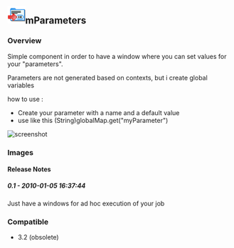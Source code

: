 ## <img src='./logo.jpg' width='40' height='40'>mParameters

### Overview
Simple component in order to have a window where you can set values for your "parameters".

Parameters are not generated based on contexts, but i create global variables

how to use : 
- Create your parameter with a name and a default value
- use like this (String)globalMap.get("myParameter")


![screenshot](https://talendforge.org/exchange/tos/upload_tos/extension-251/screenshot.jpg)
### Images




#### Release Notes

##### 0.1 - 2010-01-05 16:37:44
Just have a windows for ad hoc execution of your job
### Compatible
 -  3.2 (obsolete)